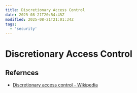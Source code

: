 ```yaml
---
title: Discretionary Access Control
date: 2025-08-21T20:54:45Z
modified: 2025-08-21T21:01:34Z
tags:
  - 'security'
---
```


# Discretionary Access Control

## Refernces

* [Discretionary access control - Wikipedia](https://en.wikipedia.org/wiki/Discretionary_access_control)
